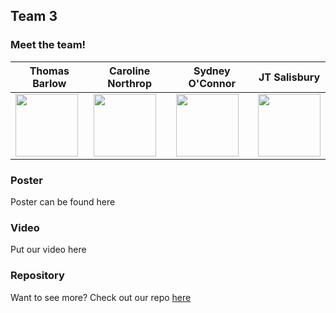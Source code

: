 ## Team 3

### Meet the team!
| Thomas Barlow | Caroline Northrop | Sydney O'Connor | JT Salisbury |
| --------------- | --------------- | --------------- | --------------- |
| <img src="https://user-images.githubusercontent.com/50886022/111222331-1355e000-85b2-11eb-88e2-59599b0a0ac7.png" width="100" height="100"> | <img src="https://user-images.githubusercontent.com/50886022/111222377-24065600-85b2-11eb-9042-4d4e0c132b67.png" width="100" height="100"> | <img src="https://user-images.githubusercontent.com/50886022/111222434-341e3580-85b2-11eb-9176-52f7959fc14f.png" width="100" height="100"> | <img src="https://user-images.githubusercontent.com/50886022/111222453-3da79d80-85b2-11eb-8ea4-5a14caae3621.png" width="100" height="100">

### Poster 

Poster can be found here 

### Video 

Put our video here 

### Repository

Want to see more? Check out our repo [here](https://github.com/jtsalisbury/ipaq)
